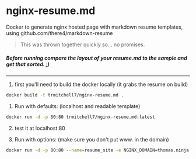 # nginx-resume.md
Docker to generate nginx hosted page with markdown resume templates, using github.com/there4/markdown-resume

> This was thrown together quickly so... no promises.

##### Before running compare the layout of your resume.md to the sample and get that sorted. ;)

---

1. first you'll need to build the docker locally (it grabs the resume on build)
```bash
docker build -t trmitchell7/nginx-resume.md .
```

1. Run with defaults: (localhost and readable template)
```bash
docker run -d -p 80:80 trmitchell7/nginx-resume.md:latest
```
2. test it at localhost:80

3. Run with options: (make sure you don't put www. in the domain)
```bash
docker run -d -p 80:80 --name=resume_site -e NGINX_DOMAIN=thomas.ninja -e TEMPLATE=swissen trmitchell7/nginx-resume.md:latest
```
